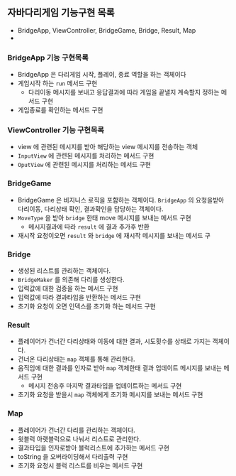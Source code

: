 ## 자바다리게임 기능구현 목록
- BridgeApp, ViewController, BridgeGame, Bridge, Result, Map
- 
### BridgeApp 기능 구현목록
- BridgeApp 은 다리게임 시작, 플레이, 종료 역할을 하는 객체이다
- 게임시작 하는 `run` 메서드 구현
  - 다리이동 메시지를 보내고 응답결과에 따라 게임을 끝낼지 계속할지 정하는 메서드 구현
- 게임종료를 확인하는 메서드 구현

### ViewController 기능 구현목록
- view 에 관련된 메시지를 받아 해당하는 view 메시지를 전송하는 객체
- `InputView` 에 관련된 메시지를 처리하는 메서드 구현
- `OputView` 에 관련된 메시지를 처리하는 메서드 구현


### BridgeGame
- BridgeGame 은 비지니스 로직을 포함하는 객체이다. `BridgeApp` 의 요청을받아 다리이동, 다리상태 확인, 결과확인을
담당하는 객체이다.
- `MoveType` 을 받아 `bridge` 한태 move 메시지를 보내는 메서드 구현
    - 메시지결과에 따라 `result` 에 결과 추가후 반환
- 재시작 요청이오면 `result` 와 `bridge` 에 재시작 메시지를 보내는 메서드 구 

### Bridge
- 생성된 리스트를 관리하는 객체이다.
- `BridgeMaker` 를 의존해 다리를 생성한다.
- 입력값에 대한 검증을 하는 메서드 구현
- 입력값에 따라 결과타입을 반환하는 메서드 구현
- 초기화 요청이 오면 인덱스를 초기화 하는 메서드 구현

### Result
- 플레이어가 건너간 다리상태와 이동에 대한 결과, 시도횟수를 상태로 가지는 객체이다.
- 건너온 다리상태는 `map` 객체를 통해 관리한다.
- 움직임에 대한 결과를 인자로 받아 `map` 객체한태 결과 업데이트 메시지를 보내는 메서드 구현
  - 메시지 전송후 마지막 결과타입을 업데이트하는 메서드 구현
- 초기화 요청을 받을시 `map` 객체에게 초기화 메시지를 보내는 메서드 구현

### Map
- 플레이어가 건너간 다리를 관리하는 객체이다.
- 윗블럭 아랫블럭으로 나눠서 리스트로 관리한다.
- 결과타입을 인자로받아 블럭리스트에 추가하는 메서드 구현 
- toString 을 오버라이딩해서 다리출력 구현
- 초기화 요청시 블럭 리스트를 비우는 메서드 구현


